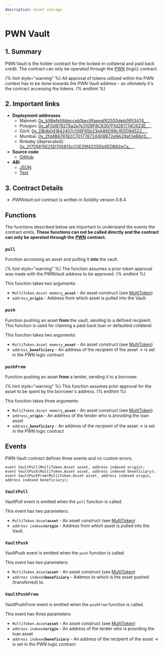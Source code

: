 ```yaml
---
description: Asset storage
---
```


# PWN Vault

## 1. Summary

PWN Vault is the holder contract for the locked-in collateral and paid back credit. The contract can only be operated through the [PWN](pwn/) (logic) contract.&#x20;

{% hint style="warning" %}
All approval of tokens utilized within the PWN context has to be done towards the PWN Vault address - as ultimately it's the contract accessing the tokens.
{% endhint %}

## 2. Important links

* **Deployment addresses**
  * Mainnet: [0x_b98efe56decceb1bec9faeeaf62500deb0953474_](https://etherscan.io/address/0xb98efe56decceb1bec9faeeaf62500deb0953474)__
  * Polygon: [0x_aF0d978275a2e7e3109F8C6307Ffd281774C623E_](https://polygonscan.com/address/0xaF0d978275a2e7e3109F8C6307Ffd281774C623E)__
  * Görli: [0x_DBdb041842407c109F65b23eA86D99c1E0D94522_](https://goerli.etherscan.io/address/0xDBdb041842407c109F65b23eA86D99c1E0D94522)__
  * Mumbai: [0x_2fd4B676192C701778724408B72e9A29af2eB8c0_](https://mumbai.polygonscan.com/address/0x2fd4B676192C701778724408B72e9A29af2eB8c0)__
  * Rinkeby (deprecated): [0x_2f705615E25D705813cC0E29f4225Db0EDB82eCa_](https://rinkeby.etherscan.io/address/0x2f705615E25D705813cC0E29f4225Db0EDB82eCa)__
* **Source code**
  * [GitHub](https://github.com/PWNFinance/pwn\_contracts/blob/master/contracts/PWNVault.sol)
* **ABI**
  * [JSON](https://api.etherscan.io/api?module=contract\&action=getabi\&address=0xb98efe56decceb1bec9faeeaf62500deb0953474)
  * [Text](http://api.etherscan.io/api?module=contract\&action=getabi\&address=0xb98efe56decceb1bec9faeeaf62500deb0953474\&format=raw)

## 3. Contract Details

* _PWNVault.sol_ contract is written in Solidity version 0.8.4

## Functions

The functions described below are important to understand the events the contract emits. **These functions can not be called directly and the contract can only be operated through the** [**PWN**](pwn/) **contract.**&#x20;

### `pull`

Function accessing an asset and pulling it **into** the vault.

{% hint style="warning" %}
The function assumes a prior token approval was made with the PWNVault address to be approved.
{% endhint %}

This function takes two arguments:&#x20;

* `MultiToken.Asset memory`**`_asset`** - An asset construct (see [MultiToken](multitoken.md))
* `address`**`_origin`** - Address from which asset is pulled into the Vault.&#x20;

### `push`

Function pushing an asset **from** the vault, sending to a defined recipient. This function is used for claiming a paid back loan or defaulted collateral.

This function takes two arguments:&#x20;

* `MultiToken.Asset memory`**`_asset`** - An asset construct (see [MultiToken](multitoken.md))
* `address`**`_beneficiary`** - An address of the recipient of the asset -> is set in the PWN logic contract&#x20;

### `pushFrom`

Function pushing an asset **from** a lender, sending it to a borrower.

{% hint style="warning" %}
This function assumes prior approval for the asset to be spent by the borrower's address.
{% endhint %}

This function takes three arguments:

* `MultiToken.Asset memory`**`_asset`** - An asset construct (see [MultiToken](multitoken.md))
* `address`**`_origin`** - An address of the lender who is providing the loan asset
* `address`**`_beneficiary`** - An address of the recipient of the asset -> is set in the PWN logic contract

## Events

PWN Vault contract defines three events and no custom errors.

```
event VaultPull(MultiToken.Asset asset, address indexed origin);
event VaultPush(MultiToken.Asset asset, address indexed beneficiary);
event VaultPushFrom(MultiToken.Asset asset, address indexed origin, address indexed beneficiary);
```

### `VaultPull`

VaultPull event is emitted when the `pull` function is called.&#x20;

This event has two parameters:

* `MultiToken.Asset`**`asset`** - An asset construct (see [MultiToken](multitoken.md))
* `address indexed`**`origin`** - Address from which asset is pulled into the Vault.&#x20;

### `VaultPush`

VaultPush event is emitted when the `push` function is called.&#x20;

This event has two parameters:

* `MultiToken.Asset`**`asset`** - An asset construct (see [MultiToken](multitoken.md))
* `address indexed`**`beneficiary`** - Address to which is the asset pushed (transferred) to. &#x20;

### `VaultPushFrom`

VaultPushFrom event is emitted when the `pushFrom` function is called.&#x20;

This event has three parameters:

* `MultiToken.Asset`**`asset`** - An asset construct (see [MultiToken](multitoken.md))
* `address indexed`**`origin`** - An address of the lender who is providing the loan asset
* `address indexed`**`beneficiary`** - An address of the recipient of the asset -> is set in the PWN logic contract
